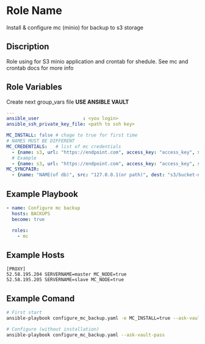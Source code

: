 Role Name
=========

Install & configure mc (minio) for backup to s3 storage

Discription
--------------
Role using for S3 minio application and crontab for shedule. See mc and crontab docs for more info

Role Variables
--------------

Create next group_vars file **USE ANSIBLE VAULT**
```yaml
---
ansible_user                : <you login>
ansible_ssh_private_key_file: <path to ssh key>

MC_INSTALL: false # chage to true for first time
# NAMES MUST BE DIFFERENT
MC_CREDENTIALS:   # list of mc credentials
  - {name: s3, url: "https://endpoint.com", access_key: "access_key", secret_key: "secret_key", target: <name of SERVERNAME var>, state: present}
  # Example
  - {name: s3, url: "https://endpoint.com", access_key: "access_key", secret_key: "secret_key", target: master, state: present}
MC_SYNCPAIR:
  - {name: "NAME(of db)", src: "127.0.0.1(or path)", dest: "s3/bucket-name/some_dir(dir is optional)", target: master,  type: "pgsql (may be file, tar, synk)", state: present} 


```

Example Playbook
----------------

```yaml
- name: Configure mc backup
  hosts: BACKUPS
  become: true

  roles:
    - mc
```

Example Hosts
----------------
```
[PROXY]
52.58.195.204 SERVERNAME=master MC_NODE=true
52.58.195.205 SERVERNAME=slave MC_NODE=true
```

Example Comand
----------------
```sh
# First start
ansible-playbook configure_mc_backup.yaml -e MC_INSTALL=true --ask-vault-pass

# Configure (without installation)
ansible-playbook configure_mc_backup.yaml --ask-vault-pass
```